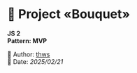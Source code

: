 # 🌸 Project «Bouquet»

**JS 2**  
**Pattern: MVP**  

👤 Author: [thws](https://htmlacademy.ru/profile/id2416991)  
📅 Date: *2025/02/21*  
